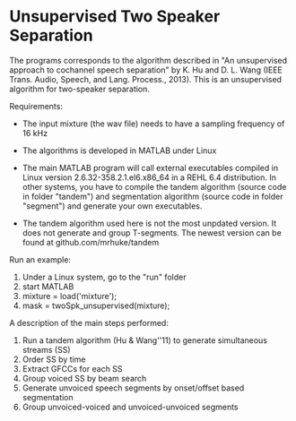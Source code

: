 Unsupervised Two Speaker Separation
===================================

The programs corresponds to the algorithm described in "An unsupervised approach to cochannel speech separation" by 
K. Hu and D. L. Wang (IEEE Trans. Audio, Speech, and Lang. Process., 2013). This is an unsupervised
algorithm for two-speaker separation.


Requirements:

- The input mixture (the wav file) needs to have a sampling frequency of 16 kHz

- The algorithms is developed in MATLAB under Linux

- The main MATLAB program will call external executables compiled in Linux version 2.6.32-358.2.1.el6.x86_64 in a REHL 6.4 distribution. In other systems, you have to compile the tandem algorithm (source code in folder "tandem") and segmentation algorithm (source code in folder "segment") and generate your own executables.

- The tandem algorithm used here is not the most unpdated version. It does not generate and group T-segments. The newest version can be found at github.com/mrhuke/tandem

Run an example:

1. Under a Linux system, go to the "run" folder
2. start MATLAB
3. mixture = load('mixture');
4. mask = twoSpk_unsupervised(mixture);


A description of the main steps performed:

1. Run a tandem algorithm (Hu & Wang''11) to generate simultaneous streams (SS)
2. Order SS by time
3. Extract GFCCs for each SS
4. Group voiced SS by beam search
5. Generate unvoiced speech segments by onset/offset based segmentation
6. Group unvoiced-voiced and unvoiced-unvoiced segments
